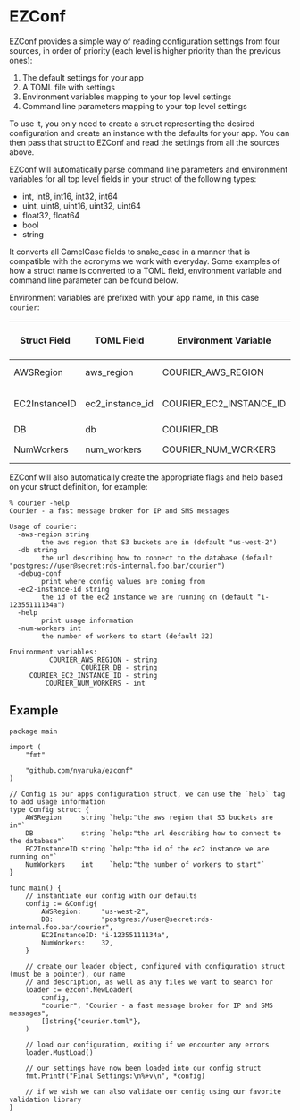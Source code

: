 # EZConf

EZConf provides a simple way of reading configuration settings from four sources, in order of priority (each level is higher priority than the previous ones):
 
 1. The default settings for your app
 2. A TOML file with settings
 3. Environment variables mapping to your top level settings
 4. Command line parameters mapping to your top level settings

To use it, you only need to create a struct representing the desired configuration and create an instance
with the defaults for your app. You can then pass that struct to EZConf and read the settings from all 
the sources above.

EZConf will automatically parse command line parameters and environment variables for all top level fields
in your struct of the following types:

 * int, int8, int16, int32, int64
 * uint, uint8, uint16, uint32, uint64
 * float32, float64
 * bool
 * string

It converts all CamelCase fields to snake_case in a manner that is compatible with the acronyms we work with
everyday. Some examples of how a struct name is converted to a TOML field, environment variable and command
line parameter can be found below. 

Environment variables are prefixed with your app name, in this case `courier`:

| Struct Field  | TOML Field       | Environment Variable         | Command line Parameter |
|---------------|------------------|------------------------------|------------------------|
| AWSRegion     | aws_region       | COURIER_AWS_REGION           | aws-region             |
| EC2InstanceID | ec2_instance_id  | COURIER_EC2_INSTANCE_ID      | ec2-instance-id        |
| DB            | db               | COURIER_DB                   | db                     |
| NumWorkers    | num_workers      | COURIER_NUM_WORKERS          | num-workers            |

EZConf will also automatically create the appropriate flags and help based on your struct definition, for example:

```
% courier -help
Courier - a fast message broker for IP and SMS messages

Usage of courier:
  -aws-region string
    	the aws region that S3 buckets are in (default "us-west-2")
  -db string
    	the url describing how to connect to the database (default "postgres://user@secret:rds-internal.foo.bar/courier")
  -debug-conf
    	print where config values are coming from
  -ec2-instance-id string
    	the id of the ec2 instance we are running on (default "i-12355111134a")
  -help
    	print usage information
  -num-workers int
    	the number of workers to start (default 32)

Environment variables:
          COURIER_AWS_REGION - string
                  COURIER_DB - string
     COURIER_EC2_INSTANCE_ID - string
         COURIER_NUM_WORKERS - int
```

## Example



```golang
package main

import (
	"fmt"

	"github.com/nyaruka/ezconf"
)

// Config is our apps configuration struct, we can use the `help` tag to add usage information
type Config struct {
	AWSRegion     string `help:"the aws region that S3 buckets are in"`
	DB            string `help:"the url describing how to connect to the database"`
	EC2InstanceID string `help:"the id of the ec2 instance we are running on"`
	NumWorkers    int    `help:"the number of workers to start"`
}

func main() {
	// instantiate our config with our defaults
	config := &Config{
		AWSRegion:     "us-west-2",
		DB:            "postgres://user@secret:rds-internal.foo.bar/courier",
		EC2InstanceID: "i-12355111134a",
		NumWorkers:    32,
	}

	// create our loader object, configured with configuration struct (must be a pointer), our name
	// and description, as well as any files we want to search for
	loader := ezconf.NewLoader(
		config,
		"courier", "Courier - a fast message broker for IP and SMS messages",
		[]string{"courier.toml"},
	)

	// load our configuration, exiting if we encounter any errors
	loader.MustLoad()

	// our settings have now been loaded into our config struct
	fmt.Printf("Final Settings:\n%+v\n", *config)

	// if we wish we can also validate our config using our favorite validation library
}
```
